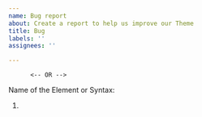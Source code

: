 ```yaml
---
name: Bug report
about: Create a report to help us improve our Theme
title: Bug
labels: ''
assignees: ''

---
```


<!-- ⚠️⚠️ Do Not Delete This! bug_report_template ⚠️⚠️ -->
<!-- 💡 Instead of creating your report here, use 'Report Issue' from the 'Help' menu in VS Code to pre-fill useful information. -->
<!-- Wrong Color Set -->
          <-- OR -->
<!-- No Color Set -->

Name of the Element or Syntax:

1.
